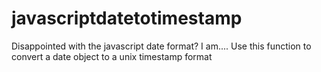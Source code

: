 javascriptdatetotimestamp
=========================

Disappointed with the javascript date format? I am.... Use this function to convert a date object to a unix timestamp format

